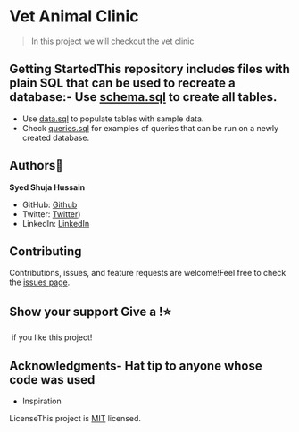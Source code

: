 # Vet Animal Clinic

> In this project we will checkout the vet clinic 

## Getting StartedThis repository includes files with plain SQL that can be used to recreate a database:- Use [schema.sql](./schema.sql) to create all tables.

- Use [data.sql](./data.sql) to populate tables with sample data.
- Check [queries.sql](./queries.sql) for examples of queries that can be run on a newly created database.

## Authors👤

**Syed Shuja Hussain**

- GitHub: [Github](https://github.com/shuja-shah)
- Twitter: [Twitter](https://twitter.com/SyedShujaHussa3))
- LinkedIn: [LinkedIn](https://www.linkedin.com/in/SyedShujaHussa/)

## Contributing

Contributions, issues, and feature requests are welcome!Feel free to check the [issues page](../../issues/).

## Show your support Give a !⭐️

️ if you like this project!

## Acknowledgments- Hat tip to anyone whose code was used

- Inspiration

LicenseThis project is [MIT](./LICENSE) licensed.
